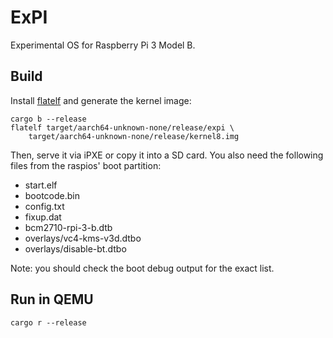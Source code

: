 # ExPI

Experimental OS for Raspberry Pi 3 Model B.

## Build

Install [flatelf] and generate the kernel image:

```
cargo b --release
flatelf target/aarch64-unknown-none/release/expi \
    target/aarch64-unknown-none/release/kernel8.img
```

Then, serve it via iPXE or copy it into a SD card. You also need the following
files from the raspios' boot partition:

- start.elf
- bootcode.bin
- config.txt
- fixup.dat
- bcm2710-rpi-3-b.dtb
- overlays/vc4-kms-v3d.dtbo
- overlays/disable-bt.dtbo

Note: you should check the boot debug output for the exact list.

## Run in QEMU

```
cargo r --release
```


[flatelf]: https://github.com/jroimartin/flatelf/
